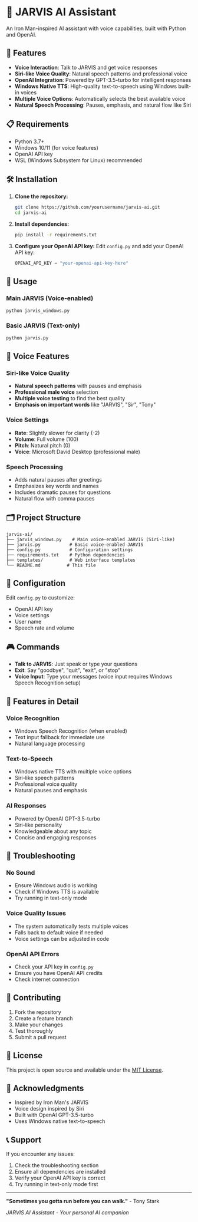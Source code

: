 # 🤖 JARVIS AI Assistant

An Iron Man-inspired AI assistant with voice capabilities, built with Python and OpenAI.

## 🚀 Features

- **Voice Interaction**: Talk to JARVIS and get voice responses
- **Siri-like Voice Quality**: Natural speech patterns and professional voice
- **OpenAI Integration**: Powered by GPT-3.5-turbo for intelligent responses
- **Windows Native TTS**: High-quality text-to-speech using Windows built-in voices
- **Multiple Voice Options**: Automatically selects the best available voice
- **Natural Speech Processing**: Pauses, emphasis, and natural flow like Siri

## 📋 Requirements

- Python 3.7+
- Windows 10/11 (for voice features)
- OpenAI API key
- WSL (Windows Subsystem for Linux) recommended

## 🛠️ Installation

1. **Clone the repository:**
   ```bash
   git clone https://github.com/yourusername/jarvis-ai.git
   cd jarvis-ai
   ```

2. **Install dependencies:**
   ```bash
   pip install -r requirements.txt
   ```

3. **Configure your OpenAI API key:**
   Edit `config.py` and add your OpenAI API key:
   ```python
   OPENAI_API_KEY = "your-openai-api-key-here"
   ```

## 🎯 Usage

### Main JARVIS (Voice-enabled)
```bash
python jarvis_windows.py
```

### Basic JARVIS (Text-only)
```bash
python jarvis.py
```

## 🎤 Voice Features

### Siri-like Voice Quality
- **Natural speech patterns** with pauses and emphasis
- **Professional male voice** selection
- **Multiple voice testing** to find the best quality
- **Emphasis on important words** like "JARVIS", "Sir", "Tony"

### Voice Settings
- **Rate**: Slightly slower for clarity (-2)
- **Volume**: Full volume (100)
- **Pitch**: Natural pitch (0)
- **Voice**: Microsoft David Desktop (professional male)

### Speech Processing
- Adds natural pauses after greetings
- Emphasizes key words and names
- Includes dramatic pauses for questions
- Natural flow with comma pauses

## 🗂️ Project Structure

```
jarvis-ai/
├── jarvis_windows.py    # Main voice-enabled JARVIS (Siri-like)
├── jarvis.py           # Basic voice-enabled JARVIS
├── config.py           # Configuration settings
├── requirements.txt    # Python dependencies
├── templates/          # Web interface templates
└── README.md          # This file
```

## 🔧 Configuration

Edit `config.py` to customize:
- OpenAI API key
- Voice settings
- User name
- Speech rate and volume

## 🎮 Commands

- **Talk to JARVIS**: Just speak or type your questions
- **Exit**: Say "goodbye", "quit", "exit", or "stop"
- **Voice Input**: Type your messages (voice input requires Windows Speech Recognition setup)

## 🎨 Features in Detail

### Voice Recognition
- Windows Speech Recognition (when enabled)
- Text input fallback for immediate use
- Natural language processing

### Text-to-Speech
- Windows native TTS with multiple voice options
- Siri-like speech patterns
- Professional voice quality
- Natural pauses and emphasis

### AI Responses
- Powered by OpenAI GPT-3.5-turbo
- Siri-like personality
- Knowledgeable about any topic
- Concise and engaging responses

## 🐛 Troubleshooting

### No Sound
- Ensure Windows audio is working
- Check if Windows TTS is available
- Try running in text-only mode

### Voice Quality Issues
- The system automatically tests multiple voices
- Falls back to default voice if needed
- Voice settings can be adjusted in code

### OpenAI API Errors
- Check your API key in `config.py`
- Ensure you have OpenAI API credits
- Check internet connection

## 🤝 Contributing

1. Fork the repository
2. Create a feature branch
3. Make your changes
4. Test thoroughly
5. Submit a pull request

## 📄 License

This project is open source and available under the [MIT License](LICENSE).

## 🙏 Acknowledgments

- Inspired by Iron Man's JARVIS
- Voice design inspired by Siri
- Built with OpenAI GPT-3.5-turbo
- Uses Windows native text-to-speech

## 📞 Support

If you encounter any issues:
1. Check the troubleshooting section
2. Ensure all dependencies are installed
3. Verify your OpenAI API key is correct
4. Try running in text-only mode first

---

**"Sometimes you gotta run before you can walk."** - Tony Stark

*JARVIS AI Assistant - Your personal AI companion* 